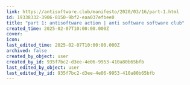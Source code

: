 ```yaml
---
link: https://antisoftware.club/manifesto/2020/03/16/part-1.html
id: 19338332-3906-8150-9bf2-eaa037efbee0
title: "part 1: antisoftware action | anti software software club"
created_time: 2025-02-07T10:00:00.000Z
cover: 
icon: 
last_edited_time: 2025-02-07T10:00:00.000Z
archived: false
created_by_object: user
created_by_id: 935f7bc2-d3ee-4e06-9953-410a80b65bfb
last_edited_by_object: user
last_edited_by_id: 935f7bc2-d3ee-4e06-9953-410a80b65bfb
---
```



